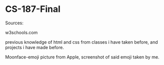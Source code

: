 # CS-187-Final

Sources:

w3schools.com

previous knowledge of html and css from classes i have taken before, and projects i have made before.

Moonface-emoji picture from Apple, screenshot of said emoji taken by me.
